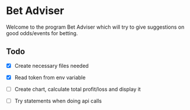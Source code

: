 # Bet Adviser
Welcome to  the program Bet Adviser which will try to give suggestions on good odds/events for betting. 

## Todo 
- [x] Create necessary files needed
- [x] Read token from env variable
- [ ] Create chart, calculate total profit/loss and display it
- [ ] Try statements when doing api calls

